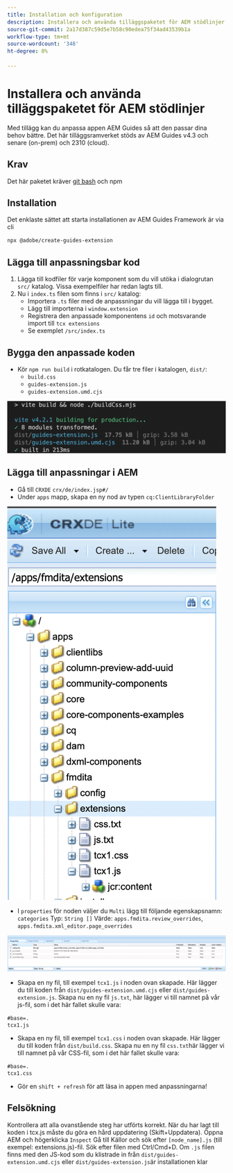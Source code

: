 ```yaml
---
title: Installation och konfiguration
description: Installera och använda tilläggspaketet för AEM stödlinjer
source-git-commit: 2a17d387c59d5e7b58c90edea75f34ad43539b1a
workflow-type: tm+mt
source-wordcount: '348'
ht-degree: 0%

---
```



# Installera och använda tilläggspaketet för AEM stödlinjer

Med tillägg kan du anpassa appen AEM Guides så att den passar dina behov bättre. Det här tilläggsramverket stöds av AEM Guides v4.3 och senare (on-prem) och 2310 (cloud).

## Krav

Det här paketet kräver [git bash](https://github.com/git-guides/install-git) och npm

## Installation

Det enklaste sättet att starta installationen av AEM Guides Framework är via cli

```bash
npx @adobe/create-guides-extension
```

## Lägga till anpassningsbar kod

1. Lägga till kodfiler för varje komponent som du vill utöka i dialogrutan `src/` katalog. Vissa exempelfiler har redan lagts till.
2. Nu i `index.ts` filen som finns i `src/` katalog:
   - Importera `.ts` filer med de anpassningar du vill lägga till i bygget.
   - Lägg till importerna i `window.extension`
   - Registrera den anpassade komponentens `id` och motsvarande import till `tcx extensions`
   - Se exemplet `/src/index.ts`

## Bygga den anpassade koden

- Kör `npm run build` i rotkatalogen. Du får tre filer i katalogen, `dist/`:
   - `build.css`
   - `guides-extension.js`
   - `guides-extension.umd.cjs`

![Skapa utdata](./../imgs/build_output.png)

## Lägga till anpassningar i AEM

- Gå till `CRXDE` `crx/de/index.jsp#/`
- Under `apps` mapp, skapa en ny nod av typen `cq:ClientLibraryFolder`

![Mappstruktur](./../imgs/crxde_folder_structure.png)

- I `properties` för noden väljer du `Multi` lägg till följande egenskapsnamn: `categories`
Typ: `String []`
Värde: `apps.fmdita.review_overrides`, `apps.fmdita.xml_editor.page_overrides`

![Mappegenskaper](./../imgs/crxde_folder_properties.png)

- Skapa en ny fil, till exempel `tcx1.js` i noden ovan skapade. Här lägger du till koden från `dist/guides-extension.umd.cjs` eller `dist/guides-extension.js`. Skapa nu en ny fil `js.txt`, här lägger vi till namnet på vår js-fil, som i det här fallet skulle vara:

```t
#base=.
tcx1.js
```

- Skapa en ny fil, till exempel `tcx1.css` i noden ovan skapade. Här lägger du till koden från `dist/build.css`. Skapa nu en ny fil `css.txt`här lägger vi till namnet på vår CSS-fil, som i det här fallet skulle vara:

```t
#base=.
tcx1.css
```

- Gör en `shift + refresh` för att läsa in appen med anpassningarna!

## Felsökning

Kontrollera att alla ovanstående steg har utförts korrekt.
När du har lagt till koden i tcx.js måste du göra en hård uppdatering (Skift+Uppdatera).
Öppna AEM och högerklicka `Inspect`
Gå till Källor och sök efter `[node_name].js` (till exempel: extensions.js)-fil. Sök efter filen med Ctrl/Cmd+D. Om `.js` filen finns med den JS-kod som du klistrade in från `dist/guides-extension.umd.cjs` eller `dist/guides-extension.js`är installationen klar
